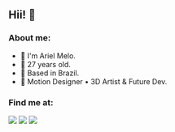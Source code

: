 ## Hii! 🥰

<h3>About me:</h3>
<ul>
  <li>🦄 I'm Ariel Melo.</li>
  <li>🌈 27 years old.</li>
  <li>🏡 Based in Brazil.</li>
  <li>🎨 Motion Designer • 3D Artist & Future Dev.</li>
</ul>

<h3>Find me at:</h3>
<div>
  <!-- BEHANCE -->
  <a href="https://www.behance.net/arielgmelo" alt="Behance"> 
  <img src="https://img.shields.io/badge/Behance-1769ff?style=for-the-badge&logo=behance&logoColor=white"/></a>
  <!-- BLUESKY -->
  <a href="https://bsky.app/profile/arielgmelo.bsky.social" alt="Bluesky"> 
  <img src="https://img.shields.io/badge/Bluesky-0285FF?logo=bluesky&logoColor=fff&style=for-the-badge"/></a>
  <!-- INSTAGRAM
  <a href="https://www.instagram.com/arielgmelo" alt="Instagram"> 
  <img src="https://img.shields.io/badge/Instagram-%23E4405F.svg?style=for-the-badge&logo=Instagram&logoColor=white"/></a> -->
  <!-- TWITCH -->
  <a href="https://www.twitch.tv/arielgmelo" alt="Twitch">
  <img src="https://img.shields.io/badge/Twitch-%239146FF.svg?style=for-the-badge&logo=Twitch&logoColor=white"/></a>
</div>
